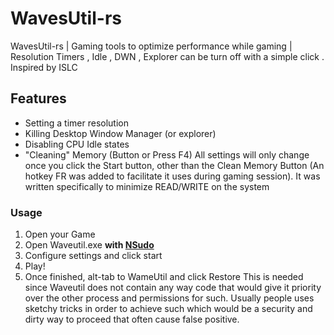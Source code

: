 
# WavesUtil-rs
WavesUtil-rs | Gaming tools to optimize performance while gaming | Resolution Timers , Idle , DWN , Explorer can be turn off with a simple click . Inspired by ISLC
## Features
  - Setting a timer resolution
  - Killing Desktop Window Manager (or explorer)
  - Disabling CPU Idle states
  - "Cleaning" Memory (Button or Press F4)
All settings will only change once you click the Start button, other than the Clean Memory Button (An hotkey FR was added to facilitate it uses during gaming session).
It was written specifically to minimize READ/WRITE on the system

### Usage

1. Open your Game
2. Open Waveutil.exe **with [NSudo](https://nsudo.m2team.org)**
3. Configure settings and click start
4. Play!
5. Once finished, alt-tab to WameUtil and click Restore
This is needed since Waveutil does not contain any way code that would give it priority over the other process and permissions for such.
Usually people uses sketchy tricks in order to achieve such which would be a security and dirty way to proceed that often cause false positive.
